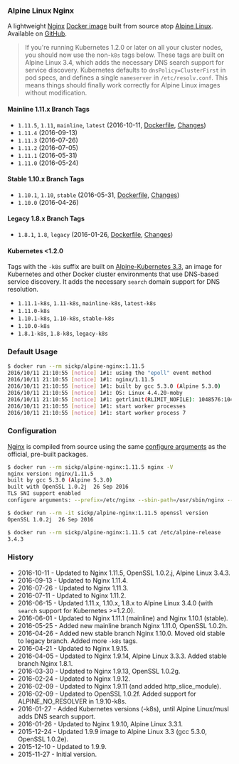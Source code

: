### Alpine Linux Nginx

A lightweight [Nginx][nginx] [Docker image][dockerhub_project] built from source atop [Alpine Linux][alpine_linux]. Available on [GitHub][github_project].

> If you're running Kubernetes 1.2.0 or later on all your cluster nodes, you should now use the non-`k8s` tags below. These tags are built on Alpine Linux 3.4, which adds the necessary DNS search support for service discovery. Kubernetes defaults to `dnsPolicy=ClusterFirst` in pod specs, and defines a single `nameserver` in `/etc/resolv.conf`. This means things should finally work correctly for Alpine Linux images without modification.

#### Mainline 1.11.x Branch Tags

- `1.11.5`, `1.11`, `mainline`, `latest` (2016-10-11, [Dockerfile](https://github.com/sickp/docker-alpine-nginx/tree/master/versions/1.11.5/Dockerfile), [Changes][nginx_changes])
- `1.11.4` (2016-09-13)
- `1.11.3` (2016-07-26)
- `1.11.2` (2016-07-05)
- `1.11.1` (2016-05-31)
- `1.11.0` (2016-05-24)

#### Stable 1.10.x Branch Tags

- `1.10.1`, `1.10`, `stable` (2016-05-31, [Dockerfile](https://github.com/sickp/docker-alpine-nginx/tree/master/versions/1.10.1/Dockerfile), [Changes][nginx_changes_1_10])
- `1.10.0` (2016-04-26)

#### Legacy 1.8.x Branch Tags

- `1.8.1`, `1.8`, `legacy` (2016-01-26, [Dockerfile](https://github.com/sickp/docker-alpine-nginx/tree/master/versions/1.8.1/Dockerfile), [Changes][nginx_changes_1_8])

#### Kubernetes <1.2.0

Tags with the `-k8s` suffix are built on [Alpine-Kubernetes 3.3][alpine_kubernetes], an image for Kubernetes and other Docker cluster environments that use DNS-based service discovery. It adds the necessary `search` domain support for DNS resolution.

 - `1.11.1-k8s`, `1.11-k8s`, `mainline-k8s`, `latest-k8s`
 - `1.11.0-k8s`
 - `1.10.1-k8s`, `1.10-k8s`, `stable-k8s`
 - `1.10.0-k8s`
 - `1.8.1-k8s`, `1.8-k8s`, `legacy-k8s`

### Default Usage

```bash
$ docker run --rm sickp/alpine-nginx:1.11.5
2016/10/11 21:10:55 [notice] 1#1: using the "epoll" event method
2016/10/11 21:10:55 [notice] 1#1: nginx/1.11.5
2016/10/11 21:10:55 [notice] 1#1: built by gcc 5.3.0 (Alpine 5.3.0)
2016/10/11 21:10:55 [notice] 1#1: OS: Linux 4.4.20-moby
2016/10/11 21:10:55 [notice] 1#1: getrlimit(RLIMIT_NOFILE): 1048576:1048576
2016/10/11 21:10:55 [notice] 1#1: start worker processes
2016/10/11 21:10:55 [notice] 1#1: start worker process 7
```

### Configuration

[Nginx][nginx] is compiled from source using the same [configure arguments][nginx_configure] as the official, pre-built packages.

```bash
$ docker run --rm sickp/alpine-nginx:1.11.5 nginx -V
nginx version: nginx/1.11.5
built by gcc 5.3.0 (Alpine 5.3.0)
built with OpenSSL 1.0.2j  26 Sep 2016
TLS SNI support enabled
configure arguments: --prefix=/etc/nginx --sbin-path=/usr/sbin/nginx --conf-path=/etc/nginx/nginx.conf --error-log-path=/var/log/nginx/error.log --http-log-path=/var/log/nginx/access.log --pid-path=/var/run/nginx.pid --lock-path=/var/run/nginx.lock --http-client-body-temp-path=/var/cache/nginx/client_temp --http-proxy-temp-path=/var/cache/nginx/proxy_temp --http-fastcgi-temp-path=/var/cache/nginx/fastcgi_temp --http-uwsgi-temp-path=/var/cache/nginx/uwsgi_temp --http-scgi-temp-path=/var/cache/nginx/scgi_temp --user=nginx --group=nginx --with-http_ssl_module --with-http_realip_module --with-http_addition_module --with-http_sub_module --with-http_dav_module --with-http_flv_module --with-http_mp4_module --with-http_gunzip_module --with-http_gzip_static_module --with-http_random_index_module --with-http_secure_link_module --with-http_stub_status_module --with-http_auth_request_module --with-threads --with-stream --with-stream_ssl_module --with-http_slice_module --with-mail --with-mail_ssl_module --with-file-aio --with-http_v2_module --with-ipv6

$ docker run --rm -it sickp/alpine-nginx:1.11.5 openssl version
OpenSSL 1.0.2j  26 Sep 2016

$ docker run --rm sickp/alpine-nginx:1.11.5 cat /etc/alpine-release
3.4.3
```

### History

- 2016-10-11 - Updated to Nginx 1.11.5, OpenSSL 1.0.2.j, Alpine Linux 3.4.3.
- 2016-09-13 - Updated to Nginx 1.11.4.
- 2016-07-26 - Updated to Nginx 1.11.3.
- 2016-07-11 - Updated to Nginx 1.11.2.
- 2016-06-15 - Updated 1.11.x, 1.10.x, 1.8.x to Alpine Linux 3.4.0 (with `search` support for Kubernetes >=1.2.0).
- 2016-06-01 - Updated to Nginx 1.11.1 (mainline) and Nginx 1.10.1 (stable).
- 2016-05-25 - Added new mainline branch Nginx 1.11.0, OpenSSL 1.0.2h.
- 2016-04-26 - Added new stable branch Nginx 1.10.0. Moved old stable to legacy branch. Added more `-k8s` tags.
- 2016-04-21 - Updated to Nginx 1.9.15.
- 2016-04-05 - Updated to Nginx 1.9.14, Alpine Linux 3.3.3. Added stable branch Nginx 1.8.1.
- 2016-03-30 - Updated to Nginx 1.9.13, OpenSSL 1.0.2g.
- 2016-02-24 - Updated to Nginx 1.9.12.
- 2016-02-09 - Updated to Nginx 1.9.11 (and added http_slice_module).
- 2016-02-09 - Updated to OpenSSL 1.0.2f. Added support for ALPINE_NO_RESOLVER in 1.9.10-k8s.
- 2016-01-27 - Added Kubernetes versions (-k8s), until Alpine Linux/musl adds DNS search support.
- 2016-01-26 - Updated to Nginx 1.9.10, Alpine Linux 3.3.1.
- 2015-12-24 - Updated 1.9.9 image to Alpine Linux 3.3 (gcc 5.3.0, OpenSSL 1.0.2e).
- 2015-12-10 - Updated to 1.9.9.
- 2015-11-27 - Initial version.

[alpine_kubernetes]:   https://hub.docker.com/r/janeczku/alpine-kubernetes/
[alpine_linux]:        https://hub.docker.com/_/alpine/
[dockerhub_project]:   https://hub.docker.com/r/sickp/alpine-nginx/
[github_project]:      https://github.com/sickp/docker-alpine-nginx/
[nginx]:               http://nginx.org/
[nginx_changes]:       http://nginx.org/en/CHANGES
[nginx_changes_1_8]:   http://nginx.org/en/CHANGES-1.8
[nginx_changes_1_10]:  http://nginx.org/en/CHANGES-1.10
[nginx_configure]:     http://nginx.org/en/linux_packages.html#mainline
